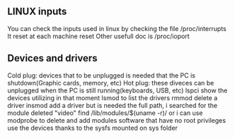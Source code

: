 ## LINUX inputs
You can check the inputs used in linux by checking the file /proc/interrupts
It reset at each machine reset
Other usefull doc is /proc/ioport

## Devices and drivers
Cold plug: devices that to be unplugged is needed that the PC is shutdown(Graphic cards, memory, etc)
Hot plug: these diveces can be unplugged when the PC is still running(keyboards, USB, etc)
lspci show the devices utilizing in that moment
lsmod to list the drivers
rmmod delete a driver
insmod add a driver but is needed the full path, i searched for the module deleted "video" find /lib/modules/$(uname -r)/
or i can use modprobe to delete and add modules
software that have no root privileges use the devices thanks to the sysfs mounted on sys folder
